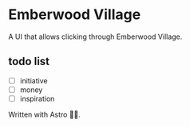 # Emberwood Village

A UI that allows clicking through Emberwood Village.

## todo list

- [ ] initiative
- [ ] money
- [ ] inspiration

Written with Astro 👨‍🚀.
